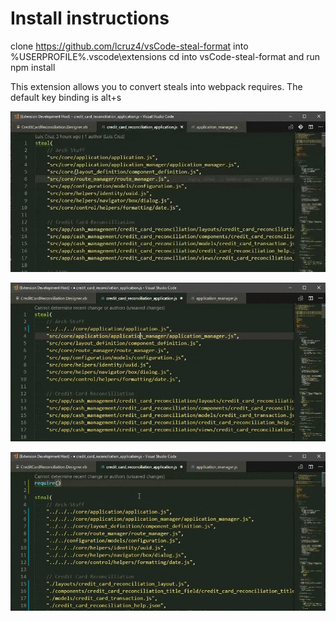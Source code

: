 # Install instructions
clone https://github.com/lcruz4/vsCode-steal-format into %USERPROFILE%\.vscode\extensions
cd into vsCode-steal-format
and run npm install

This extension allows you to convert steals into webpack requires. The default key binding is alt+s

![alt text](https://github.com/lcruz4/vsCode-steal-format/raw/master/readme_images/gif1.gif)

![alt text](https://github.com/lcruz4/vsCode-steal-format/raw/master/readme_images/gif2.gif)

![alt text](https://github.com/lcruz4/vsCode-steal-format/raw/master/readme_images/gif3.gif)